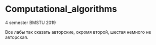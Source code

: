 # Computational_algorithms
4 semester BMSTU 2019

Все лабы так сказать авторские, окромя второй, шестая немного не авторская.
